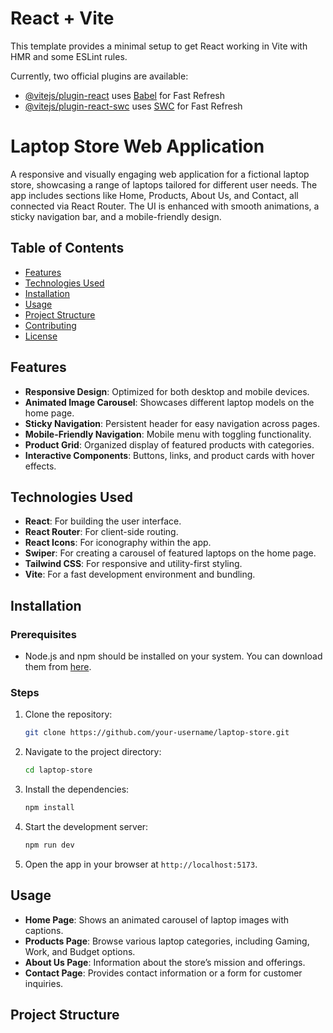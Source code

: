 # React + Vite

This template provides a minimal setup to get React working in Vite with HMR and some ESLint rules.

Currently, two official plugins are available:

- [@vitejs/plugin-react](https://github.com/vitejs/vite-plugin-react/blob/main/packages/plugin-react/README.md) uses [Babel](https://babeljs.io/) for Fast Refresh
- [@vitejs/plugin-react-swc](https://github.com/vitejs/vite-plugin-react-swc) uses [SWC](https://swc.rs/) for Fast Refresh

# Laptop Store Web Application

A responsive and visually engaging web application for a fictional laptop store, showcasing a range of laptops tailored for different user needs. The app includes sections like Home, Products, About Us, and Contact, all connected via React Router. The UI is enhanced with smooth animations, a sticky navigation bar, and a mobile-friendly design.

## Table of Contents

- [Features](#features)
- [Technologies Used](#technologies-used)
- [Installation](#installation)
- [Usage](#usage)
- [Project Structure](#project-structure)
- [Contributing](#contributing)
- [License](#license)

## Features

- **Responsive Design**: Optimized for both desktop and mobile devices.
- **Animated Image Carousel**: Showcases different laptop models on the home page.
- **Sticky Navigation**: Persistent header for easy navigation across pages.
- **Mobile-Friendly Navigation**: Mobile menu with toggling functionality.
- **Product Grid**: Organized display of featured products with categories.
- **Interactive Components**: Buttons, links, and product cards with hover effects.

## Technologies Used

- **React**: For building the user interface.
- **React Router**: For client-side routing.
- **React Icons**: For iconography within the app.
- **Swiper**: For creating a carousel of featured laptops on the home page.
- **Tailwind CSS**: For responsive and utility-first styling.
- **Vite**: For a fast development environment and bundling.

## Installation

### Prerequisites
- Node.js and npm should be installed on your system. You can download them from [here](https://nodejs.org/).

### Steps
1. Clone the repository:

    ```bash
    git clone https://github.com/your-username/laptop-store.git
    ```

2. Navigate to the project directory:

    ```bash
    cd laptop-store
    ```

3. Install the dependencies:

    ```bash
    npm install
    ```

4. Start the development server:

    ```bash
    npm run dev
    ```

5. Open the app in your browser at `http://localhost:5173`.

## Usage

- **Home Page**: Shows an animated carousel of laptop images with captions. 
- **Products Page**: Browse various laptop categories, including Gaming, Work, and Budget options.
- **About Us Page**: Information about the store’s mission and offerings.
- **Contact Page**: Provides contact information or a form for customer inquiries.

## Project Structure

